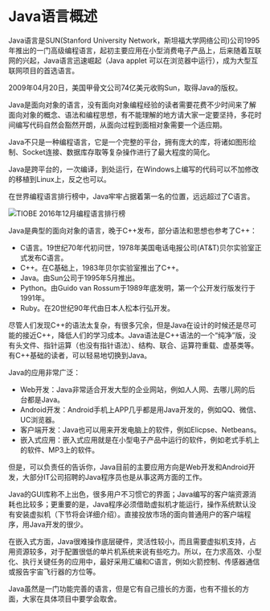 # Java语言概述

Java语言是SUN(Stanford University Network，斯坦福大学网络公司)公司1995年推出的一门高级编程语言，起初主要应用在小型消费电子产品上，后来随着互联网的兴起，Java语言迅速崛起（Java applet 可以在浏览器中运行），成为大型互联网项目的首选语言。

2009年04月20日，美国甲骨文公司74亿美元收购Sun，取得Java的版权。

Java是面向对象的语言，没有面向对象编程经验的读者需要花费不少时间来了解面向对象的概念、语法和编程思想，有不能理解的地方请大家一定要坚持，多花时间编写代码自然会豁然开朗，从面向过程到面相对象需要一个适应期。

Java不只是一种编程语言，它是一个完整的平台，拥有庞大的库，将诸如图形绘制、Socket连接、数据库存取等复杂操作进行了最大程度的简化。

Java是跨平台的，一次编译，到处运行，在Windows上编写的代码可以不加修改的移植到Linux上，反之也可以。

在世界编程语言排行榜中，Java牢牢占据着第一名的位置，远远超过了C语言。

![TIOBE 2016年12月编程语言排行榜](https://static.oschina.net/uploads/space/2016/1208/073956_VM82_2903254.png)

Java是典型的面向对象的语言，晚于C++发布，部分语法和思想也参考了C++：

- C语言。19世纪70年代初问世，1978年美国电话电报公司(AT&T)贝尔实验室正式发布C语言。
- C++。在C基础上，1983年贝尔实验室推出了C++。
- Java。由Sun公司于1995年5月推出。
- Python。由Guido van Rossum于1989年底发明，第一个公开发行版发行于1991年。
- Ruby。在20世纪90年代由日本人松本行弘开发。

尽管人们发现C++的语法太复杂，有很多冗余，但是Java在设计的时候还是尽可能的接近C++，降低人们的学习成本。Java语法是C++语法的一个“纯净”版，没有头文件、指针运算（也没有指针语法）、结构、联合、运算符重载、虚基类等。有C++基础的读者，可以轻易地切换到Java。

Java的应用非常广泛：

- Web开发：Java非常适合开发大型的企业网站，例如人人网、去哪儿网的后台都是Java。
- Android开发：Android手机上APP几乎都是用Java开发的，例如QQ、微信、UC浏览器。
- 客户端开发：Java也可以用来开发电脑上的软件，例如Elicpse、Netbeans。
- 嵌入式应用：嵌入式应用就是在小型电子产品中运行的软件，例如老式手机上的软件、MP3上的软件。

但是，可以负责任的告诉你，Java目前的主要应用方向是Web开发和Android开发，大部分IT公司招聘的Java程序员也是从事这两方面的工作。

Java的GUI库称不上出色，很多用户不习惯它的界面；Java编写的客户端资源消耗也比较多；更重要的是，Java程序必须借助虚拟机才能运行，操作系统默认没有安装虚拟机（下节将会详细介绍）。直接投放市场的面向普通用户的客户端程序，用Java开发的很少。

在嵌入式方面，Java很难操作底层硬件，灵活性较小，而且需要虚拟机支持，占用资源较多，对于配置很低的单片机系统来说有些吃力。所以，在力求高效、小型化、执行关键任务的应用中，最好采用汇编和C语言，例如火箭控制、传感器通信或报告宇宙飞行器的方位等。

Java虽然是一门功能完善的语言，但是它有自己擅长的方面，也有不擅长的方面，大家在具体项目中要学会取舍。